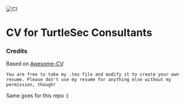 ![CI](https://github.com/turtlesec-no/turtlesec-cv/workflows/CI/badge.svg)

# CV for TurtleSec Consultants

### Credits

Based on [Awesome-CV](https://github.com/posquit0/Awesome-CV):

~~~
You are free to take my .tex file and modify it to create your own resume. Please don't use my resume for anything else without my permission, though!
~~~

Same goes for this repo :)
